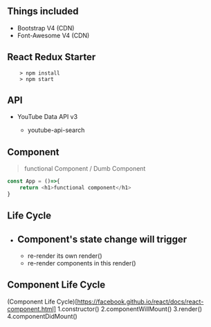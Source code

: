 ## Things included

- Bootstrap V4 (CDN)
- Font-Awesome V4 (CDN)

## React Redux Starter

```
	> npm install
	> npm start
```


## API

- YouTube Data API v3

	- youtube-api-search


## Component

> functional Component / Dumb Component

```javascript
const App = ()=>{
	return <h1>functional component</h1>
}
```

## Life Cycle

- Component's state change will trigger
	-
	- re-render its own render()
	- re-render components in this render()


## Component Life Cycle
(Component Life Cycle)[https://facebook.github.io/react/docs/react-component.html]
1.constructor()
2.componentWillMount()
3.render()
4.componentDidMount()


##
